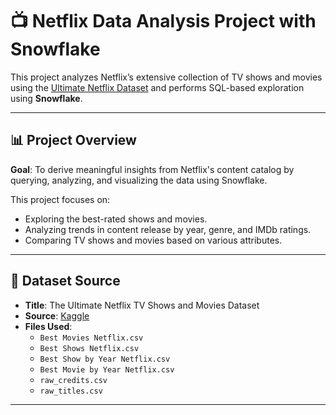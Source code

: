 # 📺 Netflix Data Analysis Project with Snowflake

This project analyzes Netflix’s extensive collection of TV shows and movies using the [Ultimate Netflix Dataset](https://www.kaggle.com/datasets/thedevastator/the-ultimate-netflix-tv-shows-and-movies-dataset) and performs SQL-based exploration using **Snowflake**.

---

## 📊 Project Overview

**Goal**: To derive meaningful insights from Netflix's content catalog by querying, analyzing, and visualizing the data using Snowflake.

This project focuses on:
- Exploring the best-rated shows and movies.
- Analyzing trends in content release by year, genre, and IMDb ratings.
- Comparing TV shows and movies based on various attributes.

---

## 🧾 Dataset Source

- **Title**: The Ultimate Netflix TV Shows and Movies Dataset
- **Source**: [Kaggle](https://www.kaggle.com/datasets/thedevastator/the-ultimate-netflix-tv-shows-and-movies-dataset)
- **Files Used**:
  - `Best Movies Netflix.csv`
  - `Best Shows Netflix.csv`
  - `Best Show by Year Netflix.csv`
  - `Best Movie by Year Netflix.csv`
  - `raw_credits.csv`
  - `raw_titles.csv`

---
